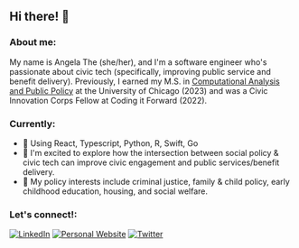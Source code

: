 ## Hi there! 👋

### About me:
My name is Angela The (she/her), and I'm a software engineer who's passionate about civic tech (specifically, improving public service and benefit delivery). Previously, I earned my M.S. in [Computational Analysis and Public Policy](https://capp.uchicago.edu/) at the University of Chicago (2023) and was a Civic Innovation Corps Fellow at Coding it Forward (2022).

### Currently:
- 🌱 Using React, Typescript, Python, R, Swift, Go
- 🌱 I'm excited to explore how the intersection between social policy & civic tech can improve civic engagement and public services/benefit delivery.
- 🌱 My policy interests include criminal justice, family & child policy, early childhood education, housing, and social welfare.

### Let's connect!:
<p align="left">
<a href="https://www.linkedin.com/in/angelathe/">
<img src="https://img.shields.io/badge/-LinkedIn-%233781da" alt="LinkedIn"/></a> 
<a href="https://www.angelathe.com">
<img src="https://img.shields.io/badge/-Personal%20Website-bfd8ff" alt="Personal Website" /></a>
<a href="https://www.twitter.com/Angela__The">
<img src="https://img.shields.io/badge/-Twitter-%231DA1F2" alt="Twitter" /></a> 
</p>


<!--
**angelathe/angelathe** is a ✨ _special_ ✨ repository because its `README.md` (this file) appears on your GitHub profile.


programming languages
thigns I want to learn
Resume


Here are some ideas to get you started:

- 🔭 I’m currently working on ...
- 🌱 I’m currently learning ...
- 👯 I’m looking to collaborate on ...
- 🤔 I’m looking for help with ...
- 💬 Ask me about ...
- 📫 How to reach me: ...
- 😄 Pronouns: ...
- ⚡ Fun fact: ...
-->
